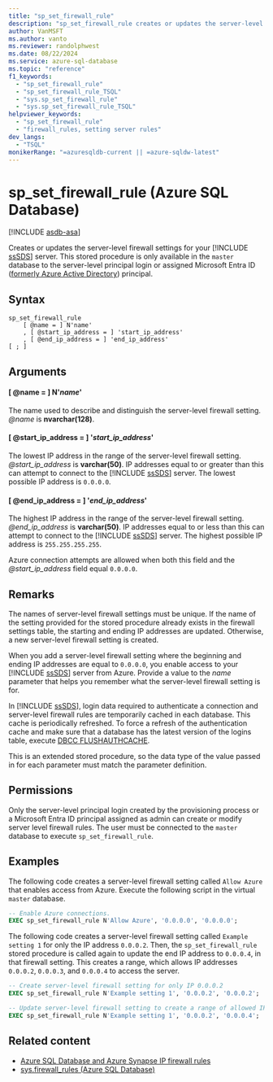 ```yaml
---
title: "sp_set_firewall_rule"
description: "sp_set_firewall_rule creates or updates the server-level firewall settings for your Azure SQL Database server."
author: VanMSFT
ms.author: vanto
ms.reviewer: randolphwest
ms.date: 08/22/2024
ms.service: azure-sql-database
ms.topic: "reference"
f1_keywords:
  - "sp_set_firewall_rule"
  - "sp_set_firewall_rule_TSQL"
  - "sys.sp_set_firewall_rule"
  - "sys.sp_set_firewall_rule_TSQL"
helpviewer_keywords:
  - "sp_set_firewall_rule"
  - "firewall_rules, setting server rules"
dev_langs:
  - "TSQL"
monikerRange: "=azuresqldb-current || =azure-sqldw-latest"
---
```

# sp_set_firewall_rule (Azure SQL Database)

[!INCLUDE [asdb-asa](../../includes/applies-to-version/asdb-asa.md)]

Creates or updates the server-level firewall settings for your [!INCLUDE [ssSDS](../../includes/sssds-md.md)] server. This stored procedure is only available in the `master` database to the server-level principal login or assigned Microsoft Entra ID ([formerly Azure Active Directory](/entra/fundamentals/new-name)) principal.

## Syntax

```syntaxsql
sp_set_firewall_rule
    [ @name = ] N'name'
    , [ @start_ip_address = ] 'start_ip_address'
    , [ @end_ip_address = ] 'end_ip_address'
[ ; ]
```

## Arguments

#### [ @name = ] N'*name*'

The name used to describe and distinguish the server-level firewall setting. *@name* is **nvarchar(128)**.

#### [ @start_ip_address = ] '*start_ip_address*'

The lowest IP address in the range of the server-level firewall setting. *@start_ip_address* is **varchar(50)**. IP addresses equal to or greater than this can attempt to connect to the [!INCLUDE [ssSDS](../../includes/sssds-md.md)] server. The lowest possible IP address is `0.0.0.0`.

#### [ @end_ip_address = ] '*end_ip_address*'

The highest IP address in the range of the server-level firewall setting. *@end_ip_address* is **varchar(50)**. IP addresses equal to or less than this can attempt to connect to the [!INCLUDE [ssSDS](../../includes/sssds-md.md)] server. The highest possible IP address is `255.255.255.255`.

Azure connection attempts are allowed when both this field and the *@start_ip_address* field equal `0.0.0.0`.

## Remarks

The names of server-level firewall settings must be unique. If the name of the setting provided for the stored procedure already exists in the firewall settings table, the starting and ending IP addresses are updated. Otherwise, a new server-level firewall setting is created.

When you add a server-level firewall setting where the beginning and ending IP addresses are equal to `0.0.0.0`, you enable access to your [!INCLUDE [ssSDS](../../includes/sssds-md.md)] server from Azure. Provide a value to the *name* parameter that helps you remember what the server-level firewall setting is for.

In [!INCLUDE [ssSDS](../../includes/sssds-md.md)], login data required to authenticate a connection and server-level firewall rules are temporarily cached in each database. This cache is periodically refreshed. To force a refresh of the authentication cache and make sure that a database has the latest version of the logins table, execute [DBCC FLUSHAUTHCACHE](../../t-sql/database-console-commands/dbcc-flushauthcache-transact-sql.md).

This is an extended stored procedure, so the data type of the value passed in for each parameter must match the parameter definition.

## Permissions

Only the server-level principal login created by the provisioning process or a Microsoft Entra ID principal assigned as admin can create or modify server level firewall rules. The user must be connected to the `master` database to execute `sp_set_firewall_rule`.

## Examples

The following code creates a server-level firewall setting called `Allow Azure` that enables access from Azure. Execute the following script in the virtual `master` database.

```sql
-- Enable Azure connections.
EXEC sp_set_firewall_rule N'Allow Azure', '0.0.0.0', '0.0.0.0';
```

The following code creates a server-level firewall setting called `Example setting 1` for only the IP address `0.0.0.2`. Then, the `sp_set_firewall_rule` stored procedure is called again to update the end IP address to `0.0.0.4`, in that firewall setting. This creates a range, which allows IP addresses `0.0.0.2`, `0.0.0.3`, and `0.0.0.4` to access the server.

```sql
-- Create server-level firewall setting for only IP 0.0.0.2
EXEC sp_set_firewall_rule N'Example setting 1', '0.0.0.2', '0.0.0.2';

-- Update server-level firewall setting to create a range of allowed IP addresses
EXEC sp_set_firewall_rule N'Example setting 1', '0.0.0.2', '0.0.0.4';
```

## Related content

- [Azure SQL Database and Azure Synapse IP firewall rules](/azure/azure-sql/database/firewall-configure)
- [sys.firewall_rules (Azure SQL Database)](../system-catalog-views/sys-firewall-rules-azure-sql-database.md)
